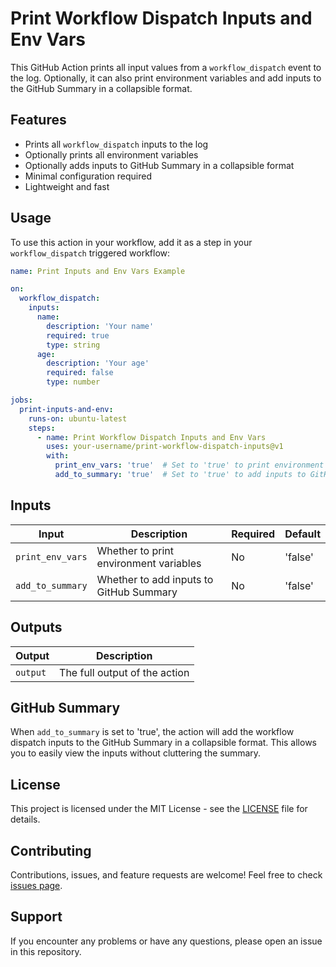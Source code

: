 # Print Workflow Dispatch Inputs and Env Vars

This GitHub Action prints all input values from a `workflow_dispatch` event to the log. Optionally, it can also print environment variables and add inputs to the GitHub Summary in a collapsible format.

## Features

- Prints all `workflow_dispatch` inputs to the log
- Optionally prints all environment variables
- Optionally adds inputs to GitHub Summary in a collapsible format
- Minimal configuration required
- Lightweight and fast

## Usage

To use this action in your workflow, add it as a step in your `workflow_dispatch` triggered workflow:

```yaml
name: Print Inputs and Env Vars Example

on:
  workflow_dispatch:
    inputs:
      name:
        description: 'Your name'
        required: true
        type: string
      age:
        description: 'Your age'
        required: false
        type: number

jobs:
  print-inputs-and-env:
    runs-on: ubuntu-latest
    steps:
      - name: Print Workflow Dispatch Inputs and Env Vars
        uses: your-username/print-workflow-dispatch-inputs@v1
        with:
          print_env_vars: 'true'  # Set to 'true' to print environment variables
          add_to_summary: 'true'  # Set to 'true' to add inputs to GitHub Summary
```

## Inputs

| Input | Description | Required | Default |
|-------|-------------|----------|---------|
| `print_env_vars` | Whether to print environment variables | No | 'false' |
| `add_to_summary` | Whether to add inputs to GitHub Summary | No | 'false' |

## Outputs

| Output | Description |
|--------|-------------|
| `output` | The full output of the action |

## GitHub Summary

When `add_to_summary` is set to 'true', the action will add the workflow dispatch inputs to the GitHub Summary in a collapsible format. This allows you to easily view the inputs without cluttering the summary.

## License

This project is licensed under the MIT License - see the [LICENSE](LICENSE) file for details.

## Contributing

Contributions, issues, and feature requests are welcome! Feel free to check [issues page](https://github.com/your-username/print-workflow-dispatch-inputs/issues).

## Support

If you encounter any problems or have any questions, please open an issue in this repository.
